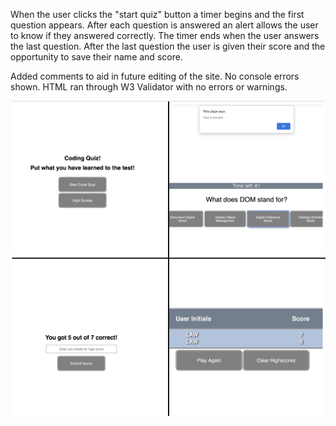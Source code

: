 When the user clicks the "start quiz" button a timer begins and the first question appears.
After each question is answered an alert allows the user to know if they answered correctly.
The timer ends when the user answers the last question. 
After the last question the user is given their score and the opportunity to save their name and score.

Added comments to aid in future editing of the site.
No console errors shown.
HTML ran through W3 Validator with no errors or warnings.


![ScreenShot](./Assets/Screenshot1.png)
